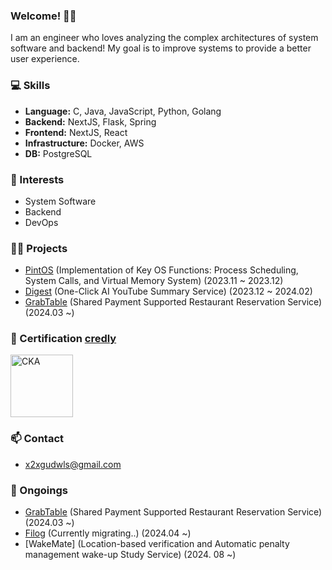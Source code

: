 ### Welcome! 🙋‍♂️
I am an engineer who loves analyzing the complex architectures of system software and backend! My goal is to improve systems to provide a better user experience.

### 💻 Skills
- **Language:** C, Java, JavaScript, Python, Golang
- **Backend:** NextJS, Flask, Spring
- **Frontend:** NextJS, React
- **Infrastructure:** Docker, AWS
- **DB:** PostgreSQL

### 💖 Interests
- System Software
- Backend
- DevOps

### 👨‍💻 Projects
- [PintOS](https://github.com/gitFILO/pintos-kaist) (Implementation of Key OS Functions: Process Scheduling, System Calls, and Virtual Memory System) (2023.11 ~ 2023.12)
- [Digest](https://github.com/jungle-digestify/digestify) (One-Click AI YouTube Summary Service) (2023.12 ~ 2024.02)
- [GrabTable](https://github.com/GrabTable/GrabTable) (Shared Payment Supported Restaurant Reservation Service) (2024.03 ~)

### 🥇 Certification [credly](https://www.credly.com/earner/earned/badge/bd069dcc-76a7-4ed8-b801-3bb98248710c)
<a href="https://www.credly.com/earner/earned/badge/bd069dcc-76a7-4ed8-b801-3bb98248710c">
<img src="https://github.com/user-attachments/assets/803bb84f-7afa-4400-92f2-a9f42971c42f" alt="CKA" width="100" height="100">
</a>

### 📫 Contact
- x2xgudwls@gmail.com

### 🏃 Ongoings
- [GrabTable](https://github.com/GrabTable/GrabTable) (Shared Payment Supported Restaurant Reservation Service) (2024.03 ~)
- [Filog](https://filog-fawn.vercel.app) (Currently migrating..) (2024.04 ~)
- [WakeMate] (Location-based verification and Automatic penalty management wake-up Study Service) (2024. 08 ~) 

<!--
**gitFILO/gitFILO** is a ✨ _special_ ✨ repository because its `README.md` (this file) appears on your GitHub profile.

Here are some ideas to get you started:

- 🔭 I’m currently working on ...
- 🌱 I’m currently learning ...
- 👯 I’m looking to collaborate on ...
- 🤔 I’m looking for help with ...
- 💬 Ask me about ...
- 📫 How to reach me: ...
- 😄 Pronouns: ...
- ⚡ Fun fact: ...
-->

